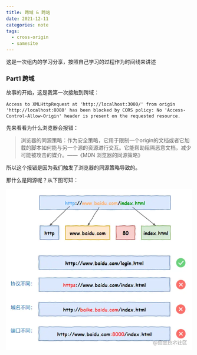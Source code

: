 ```yaml
---
title: 跨域 & 跨站
date: 2021-12-11
categories: note
tags: 
  - cross-origin 
  - samesite
---
```


这是一次组内的学习分享，按照自己学习的过程作为时间线来讲述

### Part1 跨域

故事的开始，这是我第一次接触到跨域：

```shell
Access to XMLHttpRequest at 'http://localhost:3000/' from origin 'http://localhost:8080' has been blocked by CORS policy: No 'Access-Control-Allow-Origin' header is present on the requested resource.
```

先来看看为什么浏览器会报错：

>浏览器的同源策略：作为安全策略，它用于限制一个origin的文档或者它加载的脚本如何能与另一个源的资源进行交互。它能帮助阻隔恶意文档，减少可能被攻击的媒介。——《MDN 浏览器的同源策略》

所以这个报错是因为我们触发了浏览器的同源策略导致的。

那什么是同源呢？从下图可知：
<!-- ![](https://cc20140820.github.io/my_pics/samesite/p1.png) -->
<!-- ![](http://localhost:4000/my_pics/samesite/p1.png) -->
![](my_pics/samesite/p1.png)
